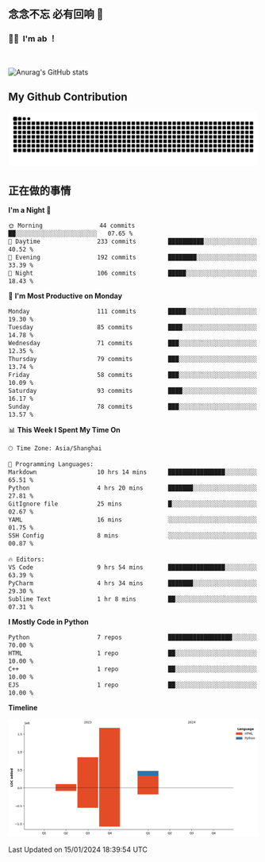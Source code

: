## 念念不忘 必有回响  👋
### 👨‍🔧&nbsp;&nbsp;I'm ab ！

<br>

![Anurag's GitHub stats](https://github-readme-stats.vercel.app/api?username=abinzzz&count_private=true&show_icons=true&theme=tokyonight)


## My Github Contribution
![](https://github.com/abinzzz/abinzzz/blob/output/github-contribution-grid-snake.svg)

## 正在做的事情

<!--START_SECTION:waka-->
**I'm a Night 🦉** 

```text
🌞 Morning                44 commits          ██░░░░░░░░░░░░░░░░░░░░░░░   07.65 % 
🌆 Daytime                233 commits         ██████████░░░░░░░░░░░░░░░   40.52 % 
🌃 Evening                192 commits         ████████░░░░░░░░░░░░░░░░░   33.39 % 
🌙 Night                  106 commits         █████░░░░░░░░░░░░░░░░░░░░   18.43 % 
```
📅 **I'm Most Productive on Monday** 

```text
Monday                   111 commits         █████░░░░░░░░░░░░░░░░░░░░   19.30 % 
Tuesday                  85 commits          ████░░░░░░░░░░░░░░░░░░░░░   14.78 % 
Wednesday                71 commits          ███░░░░░░░░░░░░░░░░░░░░░░   12.35 % 
Thursday                 79 commits          ███░░░░░░░░░░░░░░░░░░░░░░   13.74 % 
Friday                   58 commits          ███░░░░░░░░░░░░░░░░░░░░░░   10.09 % 
Saturday                 93 commits          ████░░░░░░░░░░░░░░░░░░░░░   16.17 % 
Sunday                   78 commits          ███░░░░░░░░░░░░░░░░░░░░░░   13.57 % 
```


📊 **This Week I Spent My Time On** 

```text
🕑︎ Time Zone: Asia/Shanghai

💬 Programming Languages: 
Markdown                 10 hrs 14 mins      ████████████████░░░░░░░░░   65.51 % 
Python                   4 hrs 20 mins       ███████░░░░░░░░░░░░░░░░░░   27.81 % 
GitIgnore file           25 mins             █░░░░░░░░░░░░░░░░░░░░░░░░   02.67 % 
YAML                     16 mins             ░░░░░░░░░░░░░░░░░░░░░░░░░   01.75 % 
SSH Config               8 mins              ░░░░░░░░░░░░░░░░░░░░░░░░░   00.87 % 

🔥 Editors: 
VS Code                  9 hrs 54 mins       ████████████████░░░░░░░░░   63.39 % 
PyCharm                  4 hrs 34 mins       ███████░░░░░░░░░░░░░░░░░░   29.30 % 
Sublime Text             1 hr 8 mins         ██░░░░░░░░░░░░░░░░░░░░░░░   07.31 % 
```

**I Mostly Code in Python** 

```text
Python                   7 repos             ██████████████████░░░░░░░   70.00 % 
HTML                     1 repo              ██░░░░░░░░░░░░░░░░░░░░░░░   10.00 % 
C++                      1 repo              ██░░░░░░░░░░░░░░░░░░░░░░░   10.00 % 
EJS                      1 repo              ██░░░░░░░░░░░░░░░░░░░░░░░   10.00 % 
```



**Timeline**

![Lines of Code chart](https://raw.githubusercontent.com/abinzzz/abinzzz/main/assets/bar_graph.png)


 Last Updated on 15/01/2024 18:39:54 UTC
<!--END_SECTION:waka-->


